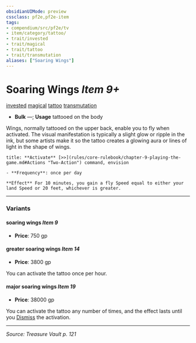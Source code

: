 ```yaml
---
obsidianUIMode: preview
cssclass: pf2e,pf2e-item
tags:
- compendium/src/pf2e/tv
- item/category/tattoo/
- trait/invested
- trait/magical
- trait/tattoo
- trait/transmutation
aliases: ["Soaring Wings"]
---
```

# Soaring Wings *Item 9+*  
[invested](invested.md "Invested Item Trait")  [magical](magical.md "Magical Item Trait")  [tattoo](tattoo-lowg.md "Tattoo Item Trait")  [transmutation](transmutation.md "Transmutation School Trait")  

- **Bulk** —; **Usage** tattooed on the body

Wings, normally tattooed on the upper back, enable you to fly when activated. The visual manifestation is typically a slight glow or ripple in the ink, but some artists make it so the tattoo creates a glowing aura or lines of light in the shape of wings.

```ad-embed-ability
title: **Activate** [>>](rules/core-rulebook/chapter-9-playing-the-game.md#Actions "Two-Action") command, envision

- **Frequency**: once per day

**Effect** For 10 minutes, you gain a fly Speed equal to either your land Speed or 20 feet, whichever is greater.
```

---

### Variants

#### soaring wings *Item 9*

- **Price**: 750 gp

#### greater soaring wings *Item 14*

- **Price**: 3800 gp

You can activate the tattoo once per hour.

#### major soaring wings *Item 19*

- **Price**: 38000 gp

You can activate the tattoo any number of times, and the effect lasts until you [Dismiss](dismiss.md) the activation.

---
*Source: Treasure Vault p. 121*